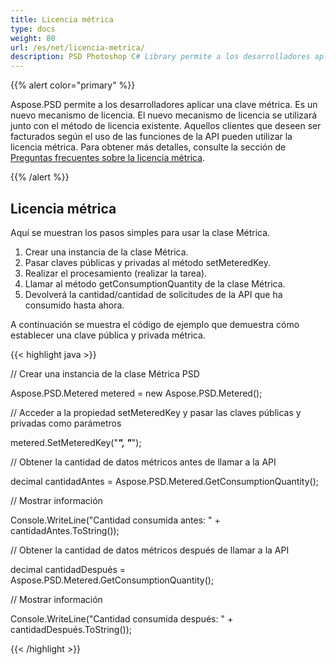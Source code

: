 ```yaml
---
title: Licencia métrica
type: docs
weight: 80
url: /es/net/licencia-metrica/
description: PSD Photoshop C# Library permite a los desarrolladores aplicar una clave métrica que es un nuevo mecanismo de licencia y se utilizará junto con el método de licencia existente.
---
```


{{% alert color="primary" %}}

Aspose.PSD permite a los desarrolladores aplicar una clave métrica. Es un nuevo mecanismo de licencia. El nuevo mecanismo de licencia se utilizará junto con el método de licencia existente. Aquellos clientes que deseen ser facturados según el uso de las funciones de la API pueden utilizar la licencia métrica. Para obtener más detalles, consulte la sección de [Preguntas frecuentes sobre la licencia métrica](https://purchase.aspose.com/faqs/licensing/metered).

{{% /alert %}}
## **Licencia métrica**
Aquí se muestran los pasos simples para usar la clase Métrica.

1. Crear una instancia de la clase Métrica.
1. Pasar claves públicas y privadas al método setMeteredKey.
1. Realizar el procesamiento (realizar la tarea).
1. Llamar al método getConsumptionQuantity de la clase Métrica.
1. Devolverá la cantidad/cantidad de solicitudes de la API que ha consumido hasta ahora.

A continuación se muestra el código de ejemplo que demuestra cómo establecer una clave pública y privada métrica.

{{< highlight java >}}

// Crear una instancia de la clase Métrica PSD

Aspose.PSD.Metered metered = new Aspose.PSD.Metered();



// Acceder a la propiedad setMeteredKey y pasar las claves públicas y privadas como parámetros

metered.SetMeteredKey("*****", "*****");



// Obtener la cantidad de datos métricos antes de llamar a la API

decimal cantidadAntes = Aspose.PSD.Metered.GetConsumptionQuantity();



// Mostrar información

Console.WriteLine("Cantidad consumida antes: " + cantidadAntes.ToString());

// Obtener la cantidad de datos métricos después de llamar a la API

decimal cantidadDespués = Aspose.PSD.Metered.GetConsumptionQuantity();



// Mostrar información

Console.WriteLine("Cantidad consumida después: " + cantidadDespués.ToString());

{{< /highlight >}}
